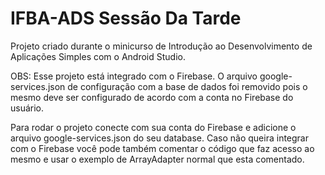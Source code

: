 # IFBA-ADS Sessão Da Tarde
Projeto criado durante o minicurso de Introdução ao Desenvolvimento de Aplicações Simples com o Android Studio.

OBS: 
Esse projeto está integrado com o Firebase. O arquivo google-services.json de configuração com a base de dados foi removido pois o mesmo deve ser configurado de acordo com a conta no Firebase do usuário. 

Para rodar o projeto conecte com sua conta do Firebase e adicione o arquivo google-services.json do seu database.
Caso não queira integrar com o Firebase você pode também comentar o código que faz acesso ao mesmo e usar o exemplo de ArrayAdapter normal que esta comentado.


